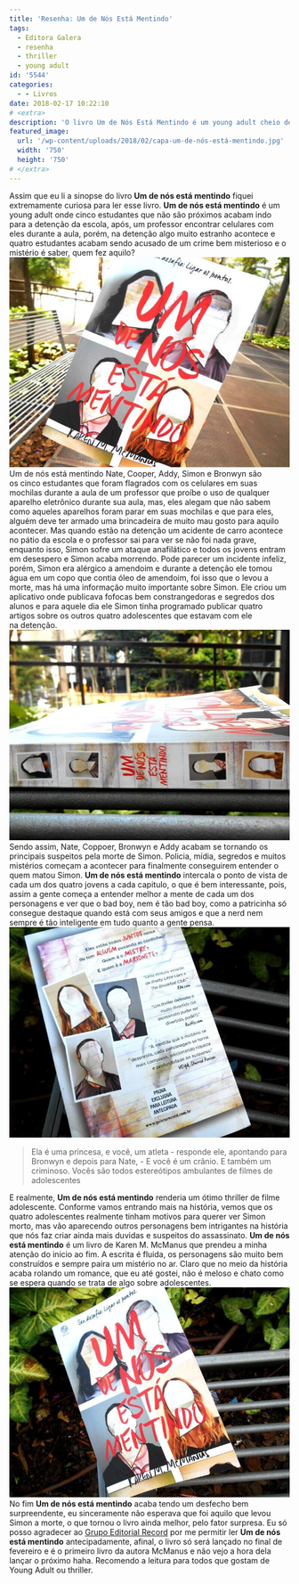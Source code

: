 ```yaml
---
title: 'Resenha: Um de Nós Está Mentindo'
tags:
  - Editora Galera
  - resenha
  - thriller
  - young adult
id: '5544'
categories:
  - - Livros
date: 2018-02-17 10:22:10
# <extra>
description: 'O livro Um de Nós Está Mentindo é um young adult cheio de suspense e reviravoltas que você precisa ler. Confira a resenha de Um de nós está mentindo aqui.'
featured_image: 
  url: '/wp-content/uploads/2018/02/capa-um-de-nós-está-mentindo.jpg'
  width: '750'
  height: '750'
# </extra>
---
```


Assim que eu li a sinopse do livro **Um de nós está mentindo** fiquei extremamente curiosa para ler esse livro. **Um de nós está mentindo** é um young adult onde cinco estudantes que não são próximos acabam indo para a detenção da escola, após, um professor encontrar celulares com eles durante a aula, porém, na detenção algo muito estranho acontece e quatro estudantes acabam sendo acusado de um crime bem misterioso e o mistério é saber, quem fez aquilo? ![Capa do livro - Um de nós está mentindo](/wp-content/uploads/2018/02/capa-um-de-nós-está-mentindo.jpg) Um de nós está mentindo Nate, Cooper, Addy, Simon e Bronwyn são os cinco estudantes que foram flagrados com os celulares em suas mochilas durante a aula de um professor que proíbe o uso de qualquer aparelho eletrônico durante sua aula, mas, eles alegam que não sabem como aqueles aparelhos foram parar em suas mochilas e que para eles, alguém deve ter armado uma brincadeira de muito mau gosto para aquilo acontecer. Mas quando estão na detenção um acidente de carro acontece no pátio da escola e o professor sai para ver se não foi nada grave, enquanto isso, Simon sofre um ataque anafilático e todos os jovens entram em desespero e Simon acaba morrendo. Pode parecer um incidente infeliz,  porém, Simon era alérgico a amendoim e durante a detenção ele tomou água em um copo que contia óleo de amendoim, foi isso que o levou a morte, mas há uma informação muito importante sobre Simon. Ele criou um aplicativo onde publicava fofocas bem constrangedoras e segredos dos alunos e para aquele dia ele Simon tinha programado publicar quatro artigos sobre os outros quatro adolescentes que estavam com ele na detenção. ![Resumo do livro - Um de nós está mentindo](/wp-content/uploads/2018/02/lombada-um-de-nós-está-mentindo.jpg) Sendo assim, Nate, Coppoer, Bronwyn e Addy acabam se tornando os principais suspeitos pela morte de Simon. Policia, mídia, segredos e muitos mistérios começam a acontecer para finalmente conseguirem entender o quem matou Simon. **Um de nós está mentindo** intercala o ponto de vista de cada um dos quatro jovens a cada capitulo, o que é bem interessante, pois, assim a gente começa a entender melhor a mente de cada um dos personagens e ver que o bad boy, nem é tão bad boy, como a patricinha só consegue destaque quando está com seus amigos e que a nerd nem sempre é tão inteligente em tudo quanto a gente pensa. ![Contra capa - Um de nós está mentindo ](/wp-content/uploads/2018/02/contra-capa-um-de-nós-está-mentindo.jpg)

> Ela é uma princesa, e você, um atleta - responde ele, apontando para Bronwyn e depois para Nate, - E você é um crânio. E também um criminoso. Vocês são todos estereótipos ambulantes de filmes de adolescentes

E realmente, **Um de nós está mentindo** renderia um ótimo thriller de filme adolescente. Conforme vamos entrando mais na história, vemos que os quatro adolescentes realmente tinham motivos para querer ver Simon morto, mas vão aparecendo outros personagens bem intrigantes na história que nós faz criar ainda mais duvidas e suspeitos do assassinato. **Um de nós está mentindo** é um livro de Karen M. McManus que prendeu a minha atenção do inicio ao fim. A escrita é fluida, os personagens são muito bem construídos e sempre paira um mistério no ar. Claro que no meio da história acaba rolando um romance, que eu até gostei, não é meloso e chato como se espera quando se trata de algo sobre adolescentes. ![Resenha - Um de nós está mentindo ](/wp-content/uploads/2018/02/resenha-um-de-nós-está-mentindo.jpg) No fim **Um de nós está mentindo** acaba tendo um desfecho bem surpreendente, eu sinceramente não esperava que foi aquilo que levou Simon a morte, o que tornou o livro ainda melhor, pelo fator surpresa. Eu só posso agradecer ao [Grupo Editorial Record](http://www.record.com.br/autor_livros.asp?id_autor=8162) por me permitir ler **Um de nós está mentindo** antecipadamente, afinal, o livro só será lançado no final de fevereiro e é o primeiro livro da autora McManus e não vejo a hora dela lançar o próximo haha. Recomendo a leitura para todos que gostam de Young Adult ou thriller.
